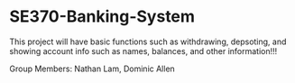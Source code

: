 # SE370-Banking-System
This project will have basic functions such as withdrawing, depsoting, and showing account info such as names, balances, and other information!!!

Group Members:
Nathan Lam, Dominic Allen
